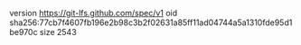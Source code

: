 version https://git-lfs.github.com/spec/v1
oid sha256:77cb7f4607fb196e2b98c3b2f02631a85ff11ad04744a5a1310fde95d1be970c
size 2543
